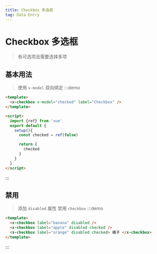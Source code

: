 ```yaml
---
title: Checkbox 多选框
tag: Data Entry
---
```


# Checkbox 多选框
> 有可选项且需要选择多项

## 基本用法
> 使用 `v-model` 双向绑定
:::demo
```html
<template>
  <x-checkbox v-model="checked" label="Checkbox" />
</template>

<script>
  import {ref} from 'vue'
  export default {
    setup(){
      const checked = ref(false)

      return {
        checked
      }
    }
  }
</script>
```
:::

## 禁用
> 添加 `disabled` 属性 禁用 `checkbox`
:::demo
```html
<template>
  <x-checkbox label="banana" disabled />
  <x-checkbox label="apple" disabled checked />
  <x-checkbox label="orange" disabled checked> 橘子 </x-checkbox>
</template>
```
:::